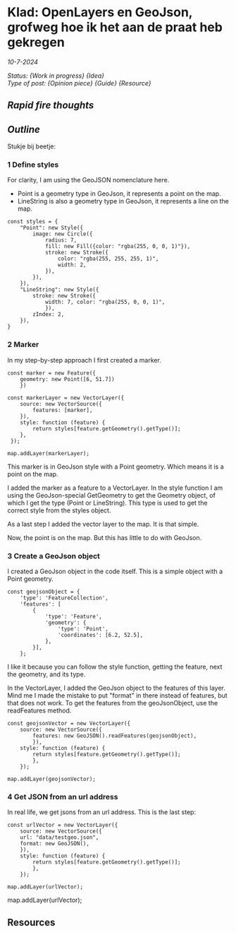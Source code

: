 # Klad: OpenLayers en GeoJson, grofweg hoe ik het aan de praat heb gekregen

*10-7-2024*

_Status: {Work in progress} {Idea}_  
_Type of post: {Opinion piece} {Guide} {Resource}_

## *Rapid fire thoughts*

## *Outline*

Stukje bij beetje:

### 1 Define styles


For clarity, I am using the GeoJSON nomenclature here.
- Point is a geometry type in GeoJson, it represents a point on the map.
- LineString is also a geometry type in GeoJson, it represents a line on the map.


```js{4}
const styles = {
	"Point": new Style({
		image: new Circle({
			radius: 7,
			fill: new Fill({color: "rgba(255, 0, 0, 1)"}),
			stroke: new Stroke({
				color: "rgba(255, 255, 255, 1)",
				width: 2,
			}),
		}),
	}),
	"LineString": new Style({
		stroke: new Stroke({
			width: 7, color: "rgba(255, 0, 0, 1)",
			}),
		zIndex: 2,
	}),
}
```

### 2 Marker

In my step-by-step approach I first created a marker.

```js{4}
const marker = new Feature({
	geometry: new Point([6, 51.7])
	})
	
const markerLayer = new VectorLayer({
 	source: new VectorSource({
 		features: [marker],
 	}),
 	style: function (feature) {
 		return styles[feature.getGeometry().getType()];
 	},
 });

map.addLayer(markerLayer);
```

This marker is in GeoJson style with a Point geometry. Which means it is a point on the map.

I added the marker as a feature to a VectorLayer. In the style function I am using the GeoJson-special GetGeometry to get the Geometry object, of which I get the type (Point or LineString). This type is used to get the correct style from the styles object.

As a last step I added the vector layer to the map. It is that simple.

Now, the point is on the map. But this has little to do with GeoJson.

### 3 Create a GeoJson object

I created a GeoJson object in the code itself. This is a simple object with a Point geometry.

```js{4}
const geojsonObject = {
 	'type': 'FeatureCollection',
 	'features': [
		{
			'type': 'Feature',
 			'geometry': {
 				'type': 'Point',
 				'coordinates': [6.2, 52.5],
 			},
 		}],
	};
```

I like it because you can follow the style function, getting the feature, next the geometry, and its type.

In the VectorLayer, I added the GeoJson object to the features of this layer. Mind me I made the mistake to put "format" in there instead of features, but that does not work. To get the features from the geoJsonObject, use the readFeatures method.

```js{4}
const geojsonVector = new VectorLayer({
	source: new VectorSource({
		features: new GeoJSON().readFeatures(geojsonObject),
		}),
	style: function (feature) {
		return styles[feature.getGeometry().getType()];
		},
	});

map.addLayer(geojsonVector);
```

### 4 Get JSON from an url address

In real life, we get jsons from an url address. This is the last step:

```js{4}
const urlVector = new VectorLayer({
	source: new VectorSource({
	url: "data/testgeo.json",
	format: new GeoJSON(),
	}),
	style: function (feature) {
		return styles[feature.getGeometry().getType()];
		},
	});
	
map.addLayer(urlVector);
```

map.addLayer(urlVector);



## Resources
